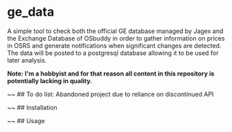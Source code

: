 # ge_data
A simple tool to check both the official GE database managed by Jagex and the Exchange Database of OSbuddy in order to gather information on prices in OSRS and generate notifications when significant changes are detected. The data will be posted to a postgresql database allowing it to be used for later analysis. 

**Note: I'm a hobbyist and for that reason all content in this repository is potentially lacking in quality.**

~~ ## To do list:
Abandoned project due to reliance on discontinued API

~~ ## Installation

~~ ## Usage
